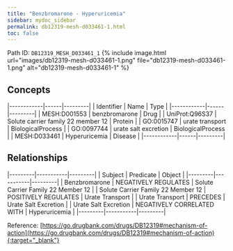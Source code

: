 ```yaml
---
title: "Benzbromarone - Hyperuricemia"
sidebar: mydoc_sidebar
permalink: db12319-mesh-d033461-1.html
toc: false 
---
```



Path ID: `DB12319_MESH_D033461_1`
{% include image.html url="images/db12319-mesh-d033461-1.png" file="db12319-mesh-d033461-1.png" alt="db12319-mesh-d033461-1" %}

## Concepts

|------------|------|---------|
| Identifier | Name | Type    |
|------------|------|---------|
| MESH:D001553 | benzbromarone | Drug |
| UniProt:Q96S37 | Solute carrier family 22 member 12 | Protein |
| GO:0015747 | urate transport | BiologicalProcess |
| GO:0097744 | urate salt excretion | BiologicalProcess |
| MESH:D033461 | Hyperuricemia | Disease |
|------------|------|---------|

## Relationships

|---------|-----------|---------|
| Subject | Predicate | Object  |
|---------|-----------|---------|
| Benzbromarone | NEGATIVELY REGULATES | Solute Carrier Family 22 Member 12 |
| Solute Carrier Family 22 Member 12 | POSITIVELY REGULATES | Urate Transport |
| Urate Transport | PRECEDES | Urate Salt Excretion |
| Urate Salt Excretion | NEGATIVELY CORRELATED WITH | Hyperuricemia |
|---------|-----------|---------|

Reference: [https://go.drugbank.com/drugs/DB12319#mechanism-of-action](https://go.drugbank.com/drugs/DB12319#mechanism-of-action){:target="_blank"}